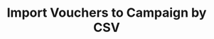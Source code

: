 ---
title: Import Vouchers to Campaign by CSV
type: endpoint
category: 639ba2628407100061f5faac
slug: import-vouchers-to-campaign-using-csv
parentDoc: 639ba2658407100061f5faaf
hidden: false
order: 9
---